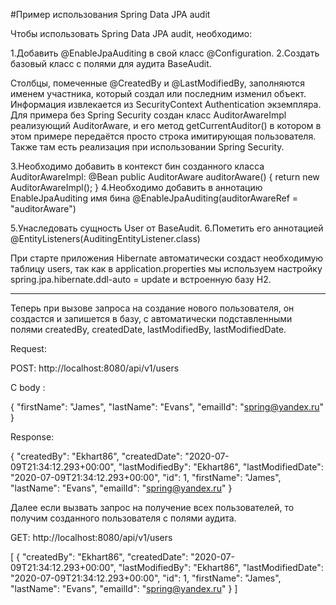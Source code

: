 #Пример использования Spring Data JPA audit


Чтобы использовать Spring Data JPA audit, необходимо:

1.Добавить @EnableJpaAuditing в свой класс @Configuration.
2.Создать базовый класс с полями для аудита BaseAudit.

Столбцы, помеченные @CreatedBy и @LastModifiedBy, заполняются именем участника, 
который создал или последним изменил объект. 
Информация извлекается из SecurityContext Authentication экземпляра. 
Для примера без Spring Security создан класс AuditorAwareImpl реализующий AuditorAware<String>, 
и его метод getCurrentAuditor() в котором в этом примере передаётся просто строка имитирующая пользователя.
Также там есть реализация при использовании Spring Security.

3.Необходимо добавить в контекст бин созданного класса AuditorAwareImpl:
	@Bean
	public AuditorAware<String> auditorAware() {
		return new AuditorAwareImpl();
	}
4.Необходимо добавить в аннотацию EnableJpaAuditing имя бина @EnableJpaAuditing(auditorAwareRef = "auditorAware")	

5.Унаследовать сущность User от BaseAudit.
6.Пометить его аннотацией @EntityListeners(AuditingEntityListener.class)

При старте приложения Hibernate автоматически создаст необходимую таблицу users,
так как в application.properties мы используем настройку spring.jpa.hibernate.ddl-auto = update
и встроенную базу H2.

---------------------------------------------------------------------------------------------------------

Теперь при вызове запроса на создание нового пользователя, он создастся и запишется в базу,
с автоматически подставленными полями createdBy, createdDate, lastModifiedBy, lastModifiedDate.

Request:

POST:  http://localhost:8080/api/v1/users

С body :

{
    "firstName": "James",
    "lastName": "Evans",
    "emailId": "spring@yandex.ru"
}

Response:

{
    "createdBy": "Ekhart86",
    "createdDate": "2020-07-09T21:34:12.293+00:00",
    "lastModifiedBy": "Ekhart86",
    "lastModifiedDate": "2020-07-09T21:34:12.293+00:00",
    "id": 1,
    "firstName": "James",
    "lastName": "Evans",
    "emailId": "spring@yandex.ru"
}

Далее если вызвать запрос на получение всех пользователей, то получим созданного пользователя с полями аудита.

GET: http://localhost:8080/api/v1/users

[
    {
        "createdBy": "Ekhart86",
        "createdDate": "2020-07-09T21:34:12.293+00:00",
        "lastModifiedBy": "Ekhart86",
        "lastModifiedDate": "2020-07-09T21:34:12.293+00:00",
        "id": 1,
        "firstName": "James",
        "lastName": "Evans",
        "emailId": "spring@yandex.ru"
    }
]














